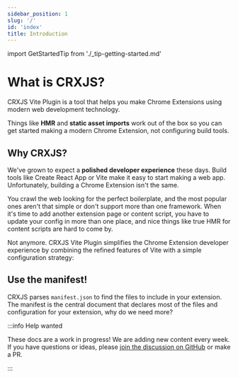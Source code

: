 ```yaml
---
sidebar_position: 1
slug: '/'
id: 'index'
title: Introduction
---
```


import GetStartedTip from './\_tip-getting-started.md'

# What is CRXJS?

CRXJS Vite Plugin is a tool that helps you make Chrome Extensions using modern
web development technology.

Things like **HMR** and **static asset imports** work out of the box so you can
get started making a modern Chrome Extension, not configuring build tools.

<GetStartedTip/>

## Why CRXJS?

We've grown to expect a **polished developer experience** these days. Build
tools like Create React App or Vite make it easy to start making a web app.
Unfortunately, building a Chrome Extension isn't the same.

You crawl the web looking for the perfect boilerplate, and the most popular ones
aren't that simple or don't support more than one framework. When it's time to
add another extension page or content script, you have to update your config in
more than one place, and nice things like true HMR for content scripts are hard
to come by.

Not anymore. CRXJS Vite Plugin simplifies the Chrome Extension developer
experience by combining the refined features of Vite with a simple configuration
strategy:

## Use the manifest!

CRXJS parses `manifest.json` to find the files to include in your extension. The
manifest is the central document that declares most of the files and
configuration for your extension, why do we need more?

:::info Help wanted

These docs are a work in progress! We are adding new content every week. If you
have questions or ideas, please
[join the discussion on GitHub](https://github.com/crxjs/chrome-extension-tools/discussions)
or make a PR.

:::
